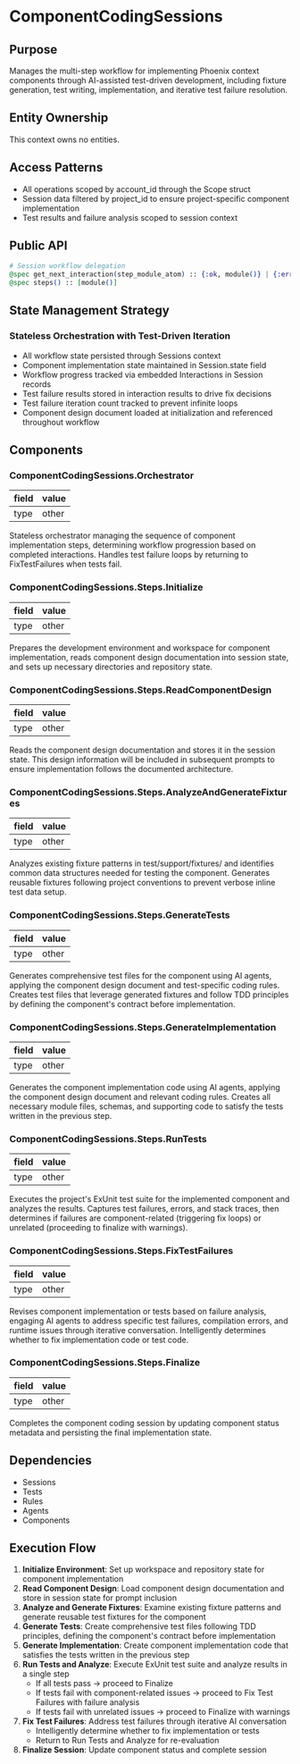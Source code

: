 # ComponentCodingSessions

## Purpose
Manages the multi-step workflow for implementing Phoenix context components through AI-assisted test-driven development, including fixture generation, test writing, implementation, and iterative test failure resolution.

## Entity Ownership

This context owns no entities.

## Access Patterns
- All operations scoped by account_id through the Scope struct
- Session data filtered by project_id to ensure project-specific component implementation
- Test results and failure analysis scoped to session context

## Public API
```elixir
# Session workflow delegation
@spec get_next_interaction(step_module_atom) :: {:ok, module()} | {:error, :session_complete | :invalid_interaction}
@spec steps() :: [module()]
```

## State Management Strategy
### Stateless Orchestration with Test-Driven Iteration
- All workflow state persisted through Sessions context
- Component implementation state maintained in Session.state field
- Workflow progress tracked via embedded Interactions in Session records
- Test failure results stored in interaction results to drive fix decisions
- Test failure iteration count tracked to prevent infinite loops
- Component design document loaded at initialization and referenced throughout workflow

## Components
### ComponentCodingSessions.Orchestrator

| field | value |
| ----- | ----- |
| type  | other |

Stateless orchestrator managing the sequence of component implementation steps, determining workflow progression based on completed interactions. Handles test failure loops by returning to FixTestFailures when tests fail.

### ComponentCodingSessions.Steps.Initialize

| field | value |
| ----- | ----- |
| type  | other |

Prepares the development environment and workspace for component implementation, reads component design documentation into session state, and sets up necessary directories and repository state.

### ComponentCodingSessions.Steps.ReadComponentDesign

| field | value |
| ----- | ----- |
| type  | other |

Reads the component design documentation and stores it in the session state. This design information will be included in subsequent prompts to ensure implementation follows the documented architecture.

### ComponentCodingSessions.Steps.AnalyzeAndGenerateFixtures

| field | value |
| ----- | ----- |
| type  | other |

Analyzes existing fixture patterns in test/support/fixtures/ and identifies common data structures needed for testing the component. Generates reusable fixtures following project conventions to prevent verbose inline test data setup.

### ComponentCodingSessions.Steps.GenerateTests

| field | value |
| ----- | ----- |
| type  | other |

Generates comprehensive test files for the component using AI agents, applying the component design document and test-specific coding rules. Creates test files that leverage generated fixtures and follow TDD principles by defining the component's contract before implementation.

### ComponentCodingSessions.Steps.GenerateImplementation

| field | value |
| ----- | ----- |
| type  | other |

Generates the component implementation code using AI agents, applying the component design document and relevant coding rules. Creates all necessary module files, schemas, and supporting code to satisfy the tests written in the previous step.

### ComponentCodingSessions.Steps.RunTests

| field | value |
| ----- | ----- |
| type  | other |

Executes the project's ExUnit test suite for the implemented component and analyzes the results. Captures test failures, errors, and stack traces, then determines if failures are component-related (triggering fix loops) or unrelated (proceeding to finalize with warnings).

### ComponentCodingSessions.Steps.FixTestFailures

| field | value |
| ----- | ----- |
| type  | other |

Revises component implementation or tests based on failure analysis, engaging AI agents to address specific test failures, compilation errors, and runtime issues through iterative conversation. Intelligently determines whether to fix implementation code or test code.

### ComponentCodingSessions.Steps.Finalize

| field | value |
| ----- | ----- |
| type  | other |

Completes the component coding session by updating component status metadata and persisting the final implementation state.

## Dependencies
- Sessions
- Tests
- Rules
- Agents
- Components

## Execution Flow
1. **Initialize Environment**: Set up workspace and repository state for component implementation
2. **Read Component Design**: Load component design documentation and store in session state for prompt inclusion
3. **Analyze and Generate Fixtures**: Examine existing fixture patterns and generate reusable test fixtures for the component
4. **Generate Tests**: Create comprehensive test files following TDD principles, defining the component's contract before implementation
5. **Generate Implementation**: Create component implementation code that satisfies the tests written in the previous step
6. **Run Tests and Analyze**: Execute ExUnit test suite and analyze results in a single step
   - If all tests pass → proceed to Finalize
   - If tests fail with component-related issues → proceed to Fix Test Failures with failure analysis
   - If tests fail with unrelated issues → proceed to Finalize with warnings
7. **Fix Test Failures**: Address test failures through iterative AI conversation
   - Intelligently determine whether to fix implementation or tests
   - Return to Run Tests and Analyze for re-evaluation
8. **Finalize Session**: Update component status and complete session
